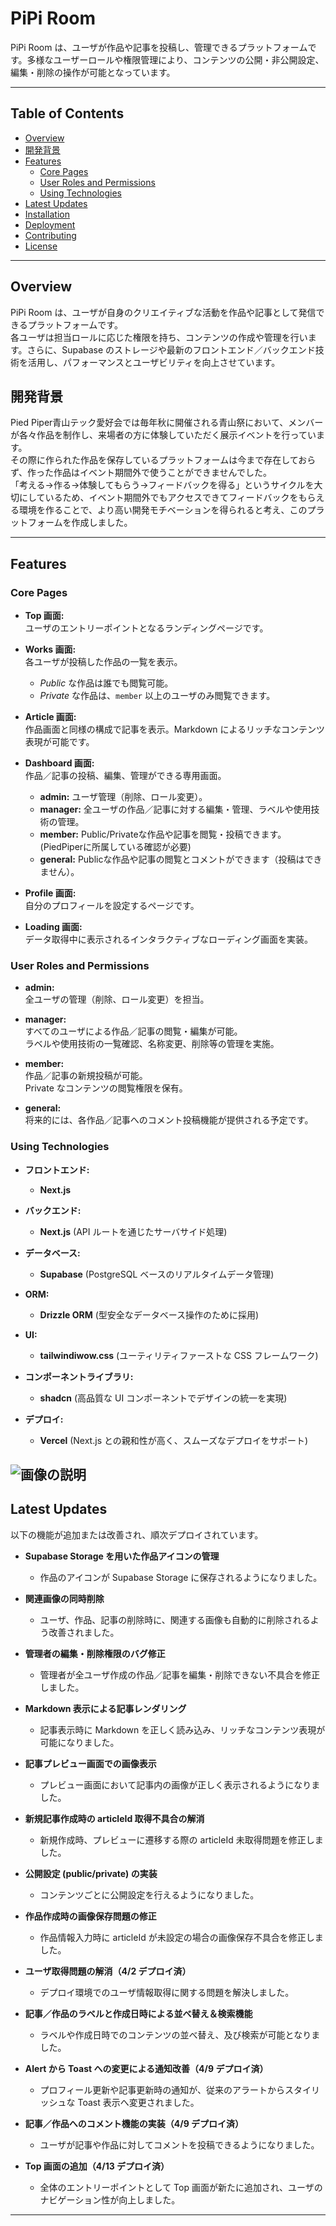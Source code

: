 # PiPi Room

PiPi Room は、ユーザが作品や記事を投稿し、管理できるプラットフォームです。多様なユーザーロールや権限管理により、コンテンツの公開・非公開設定、編集・削除の操作が可能となっています。

---

## Table of Contents

- [Overview](#overview)
- [開発背景](#開発背景)
- [Features](#features)
  - [Core Pages](#core-pages)
  - [User Roles and Permissions](#user-roles-and-permissions)
  - [Using Technologies](#using-technologies)
- [Latest Updates](#latest-updates)
- [Installation](#installation)
- [Deployment](#deployment)
- [Contributing](#contributing)
- [License](#license)

---

## Overview

PiPi Room は、ユーザが自身のクリエイティブな活動を作品や記事として発信できるプラットフォームです。  
各ユーザは担当ロールに応じた権限を持ち、コンテンツの作成や管理を行います。さらに、Supabase のストレージや最新のフロントエンド／バックエンド技術を活用し、パフォーマンスとユーザビリティを向上させています。

## 開発背景

Pied Piper青山テック愛好会では毎年秋に開催される青山祭において、メンバーが各々作品を制作し、来場者の方に体験していただく展示イベントを行っています。  
その際に作られた作品を保存しているプラットフォームは今まで存在しておらず、作った作品はイベント期間外で使うことができませんでした。  
「考える→作る→体験してもらう→フィードバックを得る」というサイクルを大切にしているため、イベント期間外でもアクセスできてフィードバックをもらえる環境を作ることで、より高い開発モチベーションを得られると考え、このプラットフォームを作成しました。

---

## Features

### Core Pages

- **Top 画面:**  
  ユーザのエントリーポイントとなるランディングページです。

- **Works 画面:**  
  各ユーザが投稿した作品の一覧を表示。  
  - *Public* な作品は誰でも閲覧可能。  
  - *Private* な作品は、`member` 以上のユーザのみ閲覧できます。

- **Article 画面:**  
  作品画面と同様の構成で記事を表示。Markdown によるリッチなコンテンツ表現が可能です。

- **Dashboard 画面:**  
  作品／記事の投稿、編集、管理ができる専用画面。  
  - **admin:** ユーザ管理（削除、ロール変更）。  
  - **manager:** 全ユーザの作品／記事に対する編集・管理、ラベルや使用技術の管理。
  - **member:** Public/Privateな作品や記事を閲覧・投稿できます。(PiedPiperに所属している確認が必要)
  - **general:** Publicな作品や記事の閲覧とコメントができます（投稿はできません）。

- **Profile 画面:**  
  自分のプロフィールを設定するページです。

- **Loading 画面:**  
  データ取得中に表示されるインタラクティブなローディング画面を実装。

### User Roles and Permissions

- **admin:**  
  全ユーザの管理（削除、ロール変更）を担当。

- **manager:**  
  すべてのユーザによる作品／記事の閲覧・編集が可能。  
  ラベルや使用技術の一覧確認、名称変更、削除等の管理を実施。

- **member:**  
  作品／記事の新規投稿が可能。  
  Private なコンテンツの閲覧権限を保有。

- **general:**  
  将来的には、各作品／記事へのコメント投稿機能が提供される予定です。

### Using Technologies

- **フロントエンド:**  
  - **Next.js**

- **バックエンド:**  
  - **Next.js** (API ルートを通じたサーバサイド処理)

- **データベース:**  
  - **Supabase** (PostgreSQL ベースのリアルタイムデータ管理)

- **ORM:**  
  - **Drizzle ORM** (型安全なデータベース操作のために採用)

- **UI:**  
  - **tailwindiwow.css** (ユーティリティファーストな CSS フレームワーク)

- **コンポーネントライブラリ:**  
  - **shadcn** (高品質な UI コンポーネントでデザインの統一を実現)

- **デプロイ:**  
  - **Vercel** (Next.js との親和性が高く、スムーズなデプロイをサポート)

![画像の説明](https://qbjopokpqxzwyiyezzbs.supabase.co/storage/v1/object/public/articles/user_2uaUG0dB7BbPGiB6upHG2hIcfN7/1/pipiRoomTech.png)
---

## Latest Updates

以下の機能が追加または改善され、順次デプロイされています。

- **Supabase Storage を用いた作品アイコンの管理**  
  - 作品のアイコンが Supabase Storage に保存されるようになりました。

- **関連画像の同時削除**  
  - ユーザ、作品、記事の削除時に、関連する画像も自動的に削除されるよう改善されました。

- **管理者の編集・削除権限のバグ修正**  
  - 管理者が全ユーザ作成の作品／記事を編集・削除できない不具合を修正しました。

- **Markdown 表示による記事レンダリング**  
  - 記事表示時に Markdown を正しく読み込み、リッチなコンテンツ表現が可能になりました。

- **記事プレビュー画面での画像表示**  
  - プレビュー画面において記事内の画像が正しく表示されるようになりました。

- **新規記事作成時の articleId 取得不具合の解消**  
  - 新規作成時、プレビューに遷移する際の articleId 未取得問題を修正しました。

- **公開設定 (public/private) の実装**  
  - コンテンツごとに公開設定を行えるようになりました。

- **作品作成時の画像保存問題の修正**  
  - 作品情報入力時に articleId が未設定の場合の画像保存不具合を修正しました。

- **ユーザ取得問題の解消（4/2 デプロイ済）**  
  - デプロイ環境でのユーザ情報取得に関する問題を解決しました。

- **記事／作品のラベルと作成日時による並べ替え＆検索機能**  
  - ラベルや作成日時でのコンテンツの並べ替え、及び検索が可能となりました。

- **Alert から Toast への変更による通知改善（4/9 デプロイ済）**  
  - プロフィール更新や記事更新時の通知が、従来のアラートからスタイリッシュな Toast 表示へ変更されました。

- **記事／作品へのコメント機能の実装（4/9 デプロイ済）**  
  - ユーザが記事や作品に対してコメントを投稿できるようになりました。

- **Top 画面の追加（4/13 デプロイ済）**  
  - 全体のエントリーポイントとして Top 画面が新たに追加され、ユーザのナビゲーション性が向上しました。

---
